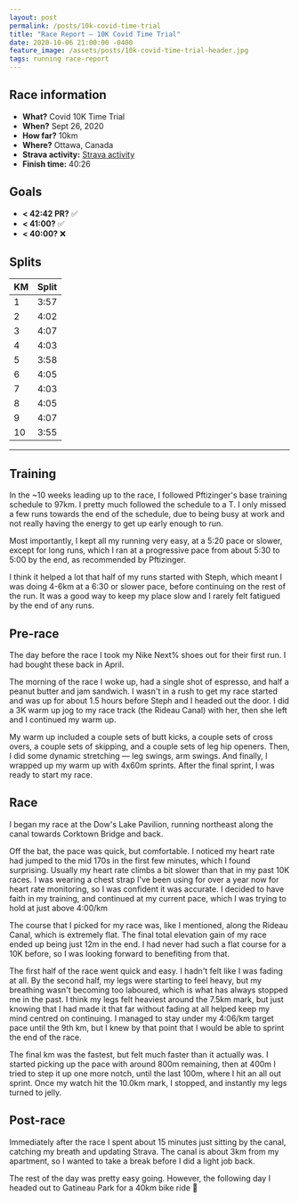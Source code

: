 ```yaml
---
layout: post
permalink: /posts/10k-covid-time-trial
title: "Race Report — 10K Covid Time Trial"
date: 2020-10-06 21:00:00 -0400
feature_image: /assets/posts/10k-covid-time-trial-header.jpg
tags: running race-report
---
```


## Race information

- **What?** Covid 10K Time Trial
- **When?** Sept 26, 2020
- **How far?** 10km
- **Where?** Ottawa, Canada
- **Strava activity:** [Strava activity](https://www.strava.com/activities/4114461986)
- **Finish time:** 40:26

## Goals

- **< 42:42 PR?** ✅
- **< 41:00?** ✅
- **< 40:00?** ❌

## Splits

| KM | Split |
| -- | ----- |
| 1  | 3:57  |
| 2  | 4:02  |
| 3  | 4:07  |
| 4  | 4:03  |
| 5  | 3:58  |
| 6  | 4:05  |
| 7  | 4:03  |
| 8  | 4:05  |
| 9  | 4:07  |
| 10 | 3:55  |

---

## Training

In the ~10 weeks leading up to the race, I followed Pftizinger's base training schedule to 97km. I pretty much followed the schedule to a T. I only missed a few runs towards the end of the schedule, due to being busy at work and not really having the energy to get up early enough to run.

Most importantly, I kept all my running very easy, at a 5:20 pace or slower, except for long runs, which I ran at a progressive pace from about 5:30 to 5:00 by the end, as recommended by Pftizinger.

I think it helped a lot that half of my runs started with Steph, which meant I was doing 4-6km at a 6:30 or slower pace, before continuing on the rest of the run. It was a good way to keep my place slow and I rarely felt fatigued by the end of any runs.

## Pre-race

The day before the race I took my Nike Next% shoes out for their first run. I had bought these back in April.

The morning of the race I woke up, had a single shot of espresso, and half a peanut butter and jam sandwich. I wasn't in a rush to get my race started and was up for about 1.5 hours before Steph and I headed out the door. I did a 3K warm up jog to my race track (the Rideau Canal) with her, then she left and I continued my warm up.

My warm up included a couple sets of butt kicks, a couple sets of cross overs, a couple sets of skipping, and a couple sets of leg hip openers. Then, I did some dynamic stretching — leg swings, arm swings. And finally, I wrapped up my warm up with 4x60m sprints. After the final sprint, I was ready to start my race.

## Race

I began my race at the Dow's Lake Pavilion, running northeast along the canal towards Corktown Bridge and back.

Off the bat, the pace was quick, but comfortable. I noticed my heart rate had jumped to the mid 170s in the first few minutes, which I found surprising. Usually my heart rate climbs a bit slower than that in my past 10K races. I was wearing a chest strap I've been using for over a year now for heart rate monitoring, so I was confident it was accurate. I decided to have faith in my training, and continued at my current pace, which I was trying to hold at just above 4:00/km

The course that I picked for my race was, like I mentioned, along the Rideau Canal, which is extremely flat. The final total elevation gain of my race ended up being just 12m in the end. I had never had such a flat course for a 10K before, so I was looking forward to benefiting from that.

The first half of the race went quick and easy. I hadn't felt like I was fading at all. By the second half, my legs were starting to feel heavy, but my breathing wasn't becoming too laboured, which is what has always stopped me in the past. I think my legs felt heaviest around the 7.5km mark, but just knowing that I had made it that far without fading at all helped keep my mind centred on continuing. I managed to stay under my 4:06/km target pace until the 9th km, but I knew by that point that I would be able to sprint the end of the race.

The final km was the fastest, but felt much faster than it actually was. I started picking up the pace with around 800m remaining, then at 400m I tried to step it up one more notch, until the last 100m, where I hit an all out sprint. Once my watch hit the 10.0km mark, I stopped, and instantly my legs turned to jelly.

## Post-race

Immediately after the race I spent about 15 minutes just sitting by the canal, catching my breath and updating Strava. The canal is about 3km from my apartment, so I wanted to take a break before I did a light job back.

The rest of the day was pretty easy going. However, the following day I headed out to Gatineau Park for a 40km bike ride 😬
